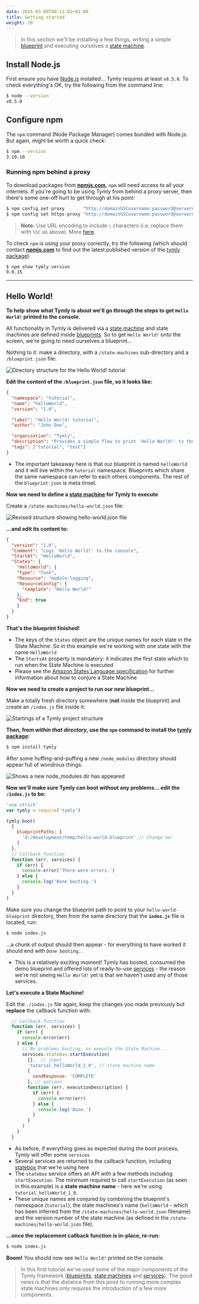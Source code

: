 ```yaml
---
date: 2016-03-09T00:11:02+01:00
title: Getting started
weight: 20
---
```

> In this section we'll be installing a few things, writing a simple [blueprint](/key-concepts/#blueprints) and executing ourselves a [state machine](/key-concepts/#state-machines).

## Install Node.js

First ensure you have [Node.js](https://nodejs.org/en/) installed... Tymly requires at least `v8.5.0`.
To check everything's OK, try the following from the command line:

``` sh
$ node --version
v8.5.0
```

## Configure npm

The `npm` command (Node Package Manager) comes bundled with Node.js. But again, might be worth a quick check:

``` sh
$ npm --version
3.10.10
```

### Running npm behind a proxy

To download packages from __[npmjs.com](https://www.npmjs.com/)__, `npm` will need access to all your internets.
If you're going to be using Tymly from behind a proxy server, then there's some one-off hurt to get through at his point:

``` sh
$ npm config set proxy       "http://domain%5Cusername:password@servername:port/"
$ npm config set https-proxy "http://domain%5Cusername:password@servername:port/"
```

> __Note:__ Use URL encoding to include `\` characters (i.e. replace them with `%5C` as above). More [here](http://stackoverflow.com/questions/25660936/using-npm-behind-corporate-proxy-pac).

To check `npm` is using your proxy correctly, try the following (which should contact __[npmjs.com](https://www.npmjs.com/)__ to find out the latest published version of the [tymly package](https://www.npmjs.com/package/tymly)):

```sh
$ npm show tymly version
0.0.15
```

<hr>

## Hello World!

__To help show what Tymly is about we'll go through the steps to get `Hello World!` printed to the console.__

All functionality in Tymly is delivered via a [state machine](/key-concepts/#state-machines) and state machines are defined inside [blueprints](/key-concepts/#blueprints).
So to get `Hello World!` onto the screen, we're going to need ourselves a blueprint...

Nothing to it: make a directory, with a `/state-machines` sub-directory and a `/blueprint.json` file:

![Directory structure for the Hello World! tutorial](/images/hello-world-directory-structure.png)

__Edit the content of the `/blueprint.json` file, so it looks like:__

``` json
{
  "namespace": "tutorial",
  "name": "helloWorld",
  "version": "1.0",

  "label": "Hello World! tutorial",
  "author": "John Doe",

  "organisation": "Tymly",
  "description": "Provides a simple flow to print 'Hello World!' to the console",
  "tags": ["tutorial", "test"]
}
```

- The important takeaway here is that our blueprint is named `helloWorld` and it will live within the `tutorial` namespace. Blueprints which share the same namespace can refer to each others components. The rest of the `blueprint.json` is meta tinsel.

__Now we need to define a [state machine](/key-concepts/#state-machines) for Tymly to execute__

Create a `/state-machines/hello-world.json` file:

![Revised structure showing hello-world.json file](/images/hello-world-json.png)

__...and edit its content to:__

``` json
{
  "version": "1.0",
  "Comment": "Logs 'Hello World!' to the console",
  "StartAt": "HelloWorld",
  "States": {
    "HelloWorld": {
    "Type": "Task",
    "Resource": "module:logging",
    "ResourceConfig": {
      "template": "Hello World!"
    },
    "End": true
    }
  }
}
```

__That's the blueprint finished!__

- The keys of the `States` object are the unique names for each state in the State Machine. So in this example we're working with one state with the name `HelloWorld`
- The `StartsAt` property is mandatory: it indicates the first state which to run when the State Machine is executed
- Please see the [Amazon States Language specification](https://states-language.net/spec.html) for further information about how to conjure a State Machine

__Now we need to create a project to run our new blueprint...__

Make a totally fresh directory somewhere (__not__ inside the blueprint) and create an `/index.js` file inside it:

![Startings of a Tymly project structure](/images/execute-hello-world.png)

__Then, from _within that directory_, use the `npm` command to install the [tymly package](https://www.npmjs.com/package/tymly):__

``` sh
$ npm install tymly
```

After some huffing-and-puffing a new `/node_modules` directory should appear full of wondrous things:

![Shows a new node_modules dir has appeared](/images/node_modules.png)

__Now we'll make sure Tymly can boot without any problems... edit the `/index.js` to be:__

``` javascript
'use strict'
var tymly = require('tymly')

tymly.boot(
  {
    blueprintPaths: [
      'd:/development/temp/hello-world-blueprint' // Change me!
    ]
  },
  // Callback function
  function (err, services) {
    if (err) {
      console.error('There were errors.')
    } else {
      console.log('Done booting.')
    }
  }
)
```

Make sure you change the blueprint path to point to your `hello-world-blueprint` directory, then from the same directory that the __`index.js`__ file is located, run:

``` sh
$ node index.js
```

...a chunk of output should then appear - for everything to have worked it should end with `Done booting.`.

- This is a relatively exciting moment! Tymly has booted, consumed the demo blueprint and offered lots of ready-to-use [services](/reference/#list-of-services) - the reason we're not seeing `Hello World!` yet is that we haven't used any of those services.

__Let's execute a State Machine!__

Edit the `./index.js` file again, keep the changes you made previously but __replace__ the callback function with:

``` javascript
  // Callback function
  function (err, services) {
    if (err) {
      console.error(err)
    } else {
      // No problems booting, so execute the State Machine...
      services.statebox.startExecution(
        {},  // input
        'tutorial_helloWorld_1_0', // state machine name
        {
          sendResponse: 'COMPLETE'
        }, // options
        function (err, executionDescription) {
          if (err) {
            console.error(err)
          } else {
            console.log('Done.')
          }
        }
      )
    }
  }
```

- As before, if everything goes as expected during the boot process, Tymly will offer some `services`
- Several services are returned to the callback function, including [statebox](/reference/services/tymly-statebox/) that we're using here
- The `statebox` service offers an API with a few methods including `startExecution`. The minimum required to call `startExecution` (as seen in this example) is a __state machine name__ - here we're using `tutorial_helloWorld_1_0`.
- These unique names are conjured by combining the blueprint's namespace (`tutorial`), the state machines's name (`helloWorld` - which has been inferred from the `/state-machines/hello-world.json` filename) and the version number of the state machine (as defined in the `/state-machines/hello-world.json` file).

__...once the replacement callback function is in-place, re-run:__

``` sh
$ node index.js
```

__Boom!__ You should now see `Hello World!` printed on the console.

> In this first tutorial we've used some of the major components of the Tymly framework ([blueprints](/key-concepts/#blueprints), [state machines](/key-concepts/#state-machines) and [services](/reference/#list-of-services)). The good news is that the distance from this point to running more complex state machines only requires the introduction of a few more components.
